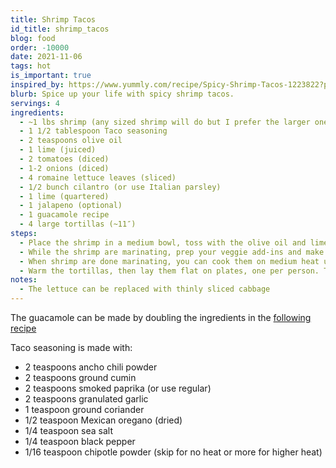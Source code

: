 ```yaml
---
title: Shrimp Tacos
id_title: shrimp_tacos
blog: food
order: -10000
date: 2021-11-06
tags: hot
is_important: true
inspired_by: https://www.yummly.com/recipe/Spicy-Shrimp-Tacos-1223822?prm-v1
blurb: Spice up your life with spicy shrimp tacos.
servings: 4
ingredients:
  - ~1 lbs shrimp (any sized shrimp will do but I prefer the larger ones)
  - 1 1/2 tablespoon Taco seasoning
  - 2 teaspoons olive oil
  - 1 lime (juiced)
  - 2 tomatoes (diced)
  - 1-2 onions (diced)
  - 4 romaine lettuce leaves (sliced)
  - 1/2 bunch cilantro (or use Italian parsley)
  - 1 lime (quartered)
  - 1 jalapeno (optional)
  - 1 guacamole recipe
  - 4 large tortillas (~11″)
steps:
  - Place the shrimp in a medium bowl, toss with the olive oil and lime juice, then add 1 1/2 tablespoons of the taco spice blend and mix to coat throughly. Allow the shrimp to stand and marinate at room temperature for 20-30 minutes.
  - While the shrimp are marinating, prep your veggie add-ins and make the guacamole. Chop the tomatoes, chop the onions, slice the lettuce thin, chop the cilantro fine and quarter the limes to squeeze on the tacos. Slice the jalapeño crosswise into thin rings, if using.
  - When shrimp are done marinating, you can cook them on medium heat using a non-stick fry pan.
  - Warm the tortillas, then lay them flat on plates, one per person. Top with the guacamole, then layer on shrimp, tomato, onion, lettuce, and cilantro. Serve tacos with lime wedges to squeeze over the top. Add jalapeños, if using.
notes:
  - The lettuce can be replaced with thinly sliced cabbage
---
```

The guacamole can be made by doubling the ingredients in the [following recipe](/food/guacamole/)

Taco seasoning is made with:

- 2 teaspoons ancho chili powder
- 2 teaspoons ground cumin
- 2 teaspoons smoked paprika (or use regular)
- 2 teaspoons granulated garlic
- 1 teaspoon ground coriander
- 1/2 teaspoon Mexican oregano (dried)
- 1/4 teaspoon sea salt
- 1/4 teaspoon black pepper
- 1/16 teaspoon chipotle powder (skip for no heat or more for higher heat)
